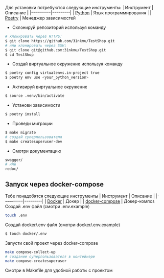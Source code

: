 Для установки потребуются следующие инструменты:
| Инструмент | Описание |
|----------|---------|
| [Python](https://www.python.org/downloads/) |  Язык программирования |
| [Poetry](https://python-poetry.org/) |  Менеджер зависимостей 

* Склонируй репозиторий используя команду
```Bash
# клонировать через HTTPS:
$ git clone https://github.com/31nkmu/TestShop.git
# или клонировать через SSH:
$ git clone git@github.com:31nkmu/TestShop.git
$ cd TestShop
```
* Создай виртуальное окружение используя команду
```sh
$ poetry config virtualenvs.in-project true
$ poetry env use <your_python_version>
```

* Активируй виртуальное окружение
```sh
$ source .venv/bin/activate 
```

* Установи зависимости
```sh
$ poetry install
```
* Проведи миграции
```sh
$ make migrate
# создай суперпользователя
$ make createsuperuser-dev
```

* Смотри документацию
```bash
swagger/
# или 
redoc/
```

## Запуск через docker-compose
Тебе понадобятся следующие инструменты
| Инструмент | Описание |
|----------|---------|
| [Docker](https://docs.docker.com/engine/install/ubuntu/) | Докер |
| [docker-compose](https://www.digitalocean.com/community/tutorials/how-to-install-and-use-docker-compose-on-ubuntu-20-04) | Докер-композ
Создай .env файл (смотри .env.example)
```sh
touch .env
```
Создай docker/.env файл (смотри docker/.env.example)
```sh
$ touch docker/.env
```

Запусти свой проект через docker-compose
```sh
make compose-collect-up
# создание суперпользователя в контейнере
make compose-createsuperuser
```
Смотри в Makefile для удобной работы с проектом

